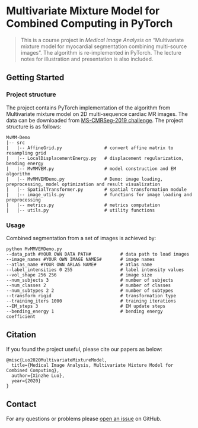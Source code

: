 # Multivariate Mixture Model for Combined Computing in PyTorch

>This is a course project in *Medical Image Analysis* on “Multivariate mixture model for myocardial segmentation combining multi-source images”. The algorithm is re-implemented in PyTorch. The lecture notes for illustration and presentation is also included.

## Getting Started

### Project structure

The project contains PyTorch implementation of the algorithm from Multivariate mixture model on 2D multi-sequence cardiac MR images. The data can be downloaded from [MS-CMRSeg-2019 challenge](https://zmiclab.github.io/projects/mscmrseg19/). The project structure is as follows:

```
MvMM-Demo
|-- src
|   |-- AffineGrid.py                # convert affine matrix to resampling grid
|   |-- LocalDisplacementEnergy.py   # displacement regularization, bending energy
|   |-- MvMMVEM.py                   # model construction and EM algorithm
|   |-- MvMMVEMDemo.py               # Demo: image loading, preprocessing, model optimization and result visualization
|   |-- SpatialTransformer.py        # spatial transformation module
|   |-- image_utils.py               # functions for image loading and preprocessing
|   |-- metrics.py                   # metrics computation
|   |-- utils.py                     # utility functions
```

### Usage

Combined segmentation from a set of images is achieved by:

```
python MvMMVEMDemo.py 
--data_path #YOUR OWN DATA PATH#           # data path to load images
--image_names #YOUR OWN IMAGE NAMES#       # image names
--atlas_name #YOUR OWN ARLAS NAME#         # atlas name
--label_intensities 0 255                  # label intensity values
--vol_shape 256 256                        # image size
--num_subjects 3                           # number of subjects
--num_classes 2                            # number of classes
--num_subtypes 2 2                         # number of subtypes
--transform rigid                          # transformation type
--training_iters 1000                      # training iterations
--EM_steps 3                               # EM update steps
--bending_energy 1                         # bending energy coefficient
```

## Citation

If you found the project useful, please cite our papers as below:

```
@misc{Luo2020MultivariateMixtureModel,
  title={Medical Image Analysis, Multivariate Mixture Model for Combined Computing},
  author={Xinzhe Luo},
  year={2020}
}
```

## Contact

For any questions or problems please [open an issue](https://github.com/xzluo97/MvMM-Demo/issues/new) on GitHub.
